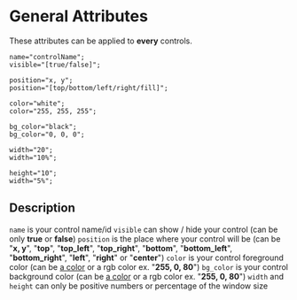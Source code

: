 # General Attributes

These attributes can be applied to **every** controls.

    name="controlName";
    visible="[true/false]";
    
    position="x, y";
    position="[top/bottom/left/right/fill]";
    
    color="white";
    color="255, 255, 255";
    
    bg_color="black";
    bg_color="0, 0, 0";
    
    width="20";
    width="10%";
    
    height="10";
    width="5%";

## Description
`name` is your control name/id
`visible` can show / hide your control (can be only **true** or **false**)
`position` is the place where your control will be (can be "**x, y**", "**top**", "**top_left**", "**top_right**", "**bottom**", "**bottom_left**", "**bottom_right**", "**left**", "**right**" or "**center**")
`color` is your control foreground color (can be [a color](https://github.com/d3m0n-project/d3m0n_os/blob/main/rootfs/usr/share/d3m0n/documentation/Colors.md) or a rgb color ex. "**255, 0, 80**")
`bg_color` is your control background color (can be [a color](https://github.com/d3m0n-project/d3m0n_os/blob/main/rootfs/usr/share/d3m0n/documentation/Colors.md) or a rgb color ex. "**255, 0, 80**")
`width` and `height` can only be positive numbers or percentage of the window size
